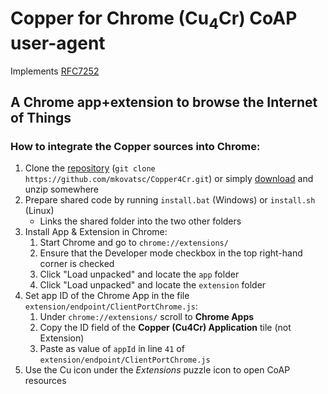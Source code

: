 Copper for Chrome (Cu<sub>4</sub>Cr) CoAP user-agent
====================================================

Implements [RFC7252](http://tools.ietf.org/html/rfc7252)

A Chrome app+extension to browse the Internet of Things
-------------------------------------------------------

### How to integrate the Copper sources into Chrome:

1. Clone the [repository](https://github.com/mkovatsc/Copper4Cr.git) (`git clone https://github.com/mkovatsc/Copper4Cr.git`) or simply [download](https://github.com/mkovatsc/Copper4Cr/archive/refs/heads/master.zip) and unzip somewhere
2. Prepare shared code by running `install.bat` (Windows) or `install.sh` (Linux)
   * Links the shared folder into the two other folders
3. Install App & Extension in Chrome:
   1. Start Chrome and go to `chrome://extensions/`
   2. Ensure that the Developer mode checkbox in the top right-hand corner is checked
   3. Click "Load unpacked" and locate the `app` folder
   4. Click "Load unpacked" and locate the `extension` folder
4. Set app ID of the Chrome App in the file `extension/endpoint/ClientPortChrome.js`:
   1. Under `chrome://extensions/` scroll to **Chrome Apps**
   2. Copy the ID field of the **Copper (Cu4Cr) Application** tile (not Extension)
   3. Paste as value of `appId` in line `41` of `extension/endpoint/ClientPortChrome.js`
5. Use the Cu icon under the *Extensions* puzzle icon to open CoAP resources
